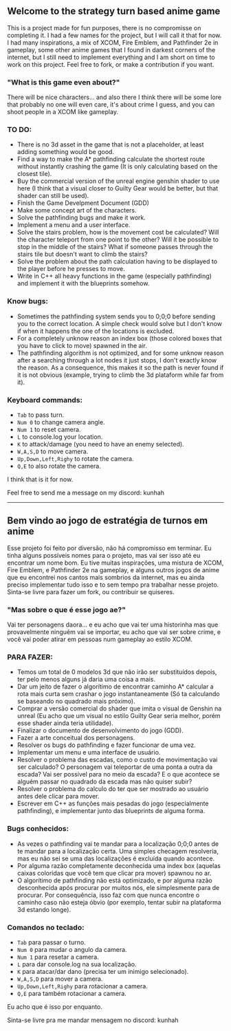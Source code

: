 ## Welcome to the strategy turn based anime game

This is a project made for fun purposes, there is no compromisse on completing it.
I had a few names for the project, but I will call it that for now.
I had many inspirations, a mix of XCOM, Fire Emblem, and Pathfinder 2e in gameplay,
some other anime games that I found in darkest corners of the internet,
but I still need to implement everything and I am short on time to
work on this project.
Feel free to fork, or make a contribution if you want.

### "What is this game even about?"

There will be nice characters... and also there I think there will be some
lore that probably no one will even care, it's about crime I guess,
and you can shoot people in a XCOM like gameplay.

### TO DO:
- There is no 3d asset in the game that is not a placeholder, at least adding something would be good.
- Find a way to make the A* pathfinding calculate the shortest route without instantly crashing the game (It is only calculating based on the closest tile).
- Buy the commercial version of the unreal engine genshin shader to use here (I think that a visual closer to Guilty Gear would be better, but that shader can still be used).
- Finish the Game Develpment Document (GDD)
- Make some concept art of the characters.
- Solve the pathfinding bugs and make it work.
- Implement a menu and a user interface.
- Solve the stairs problem, how is the movement cost be calculated? Will the character teleport from one point to the other? Will it be possible to stop in the middle of the stairs? What if someone passes through the stairs tile but doesn't want to climb the stairs?
- Solve the problem about the path calculation having to be displayed to the player before he presses to move.
- Write in C++ all heavy functions in the game (especially pathfinding) and implement it with the blueprints somehow.

### Know bugs:
- Sometimes the pathfinding system sends you to 0;0;0 before sending you to the correct location. A simple check would solve but I don't know if when it happens the one of the locations is excluded.
- For a completely unknow reason an index box (those colored boxes that you have to click to move) spawned in the air.
- The pathfinding algorithm is not optimized, and for some unknow reason after a searching through a lot nodes it just stops, I don't exactly know the reason. As a consequence, this makes it so the path is never found if it is not obvious (example, trying to climb the 3d plataform while far from it).

### Keyboard commands:

- `Tab` to pass turn.
- `Num 0` to change camera angle.
- `Num 1` to reset camera.
- `L` to console.log your location.
- `K` to attack/damage (you need to have an enemy selected).
- `W,A,S,D` to move camera.
- `Up,Down,Left,Righy` to rotate the camera.
- `Q,E` to also rotate the camera.

I think that is it for now.

Feel free to send me a message on my discord: kunhah

-------------------------------------------------------------

## Bem vindo ao jogo de estratégia de turnos em anime

Esse projeto foi feito por diversão, não há compromisso em terminar.
Eu tinha alguns possíveis nomes para o projeto, mas vai ser isso até eu encontrar um nome bom.
Eu tive muitas inspirações, uma mistura de XCOM, Fire Emblem, e Pathfinder 2e na gameplay,
e alguns outros jogos de anime que eu encontrei nos cantos mais sombrios da internet,
mas eu ainda preciso implementar tudo isso e to sem tempo pra trabalhar nesse projeto.
Sinta-se livre para fazer um fork, ou contribuir se quiseres.

### "Mas sobre o que é esse jogo ae?"

Vai ter personagens daora... e eu acho que vai ter uma historinha
mas que provavelmente ninguém vai se importar, eu acho que vai ser sobre crime,
e você vai poder atirar em pessoas num gameplay ao estilo XCOM.

### PARA FAZER:
- Temos um total de 0 modelos 3d que não irão ser substituídos depois, ter pelo menos alguns já daria uma coisa a mais.
- Dar um jeito de fazer o algorítimo de encontrar caminho A* calcular a rota mais curta sem crashar o jogo instantaneamente (Só ta calculando se baseando no quadrado mais próximo).
- Comprar a versão comercial do shader que imita o visual de Genshin na unreal (Eu acho que um visual no estilo Guilty Gear seria melhor, porém esse shader ainda teria utilidade).
- Finalizar o documento de desenvolvimento do jogo (GDD).
- Fazer a arte conceitual dos personagens.
- Resolver os bugs do pathfinding e fazer funcionar de uma vez.
- Implementar um menu e uma interface de usuário.
- Resolver o problema das escadas, como o custo de movimentação vai ser calculado? O personagem vai teleportar de uma ponta a outra da escada? Vai ser possível para no meio da escada? E o que acontece se alguém passar no quadrado da escada mas não quiser subir?
- Resolver o problema do calculo do ter que ser mostrado ao usuário antes dele clicar para mover.
- Escrever em C++ as funções mais pesadas do jogo (especialmente pathfinding), e implementar junto das blueprints de alguma forma.

### Bugs conhecidos:
- As vezes o pathfinding vai te mandar para a localização 0;0;0 antes de te mandar para a localização certa. Uma simples checagem resolveria, mas eu não sei se uma das localizações é excluída quando acontece.
- Por alguma razão completamente deconhecida uma index box (aquelas caixas coloridas que você tem que clicar pra mover) spawnou no ar.
- O algorítimo de pathfinding não está optimizado, e por alguma razão desconhecida após procurar por muitos nós, ele simplesmente para de procurar. Por consequência, isso faz com que nunca encontre o caminho caso não esteja óbvio (por exemplo, tentar subir na plataforma 3d estando longe).

### Comandos no teclado:

- `Tab` para passar o turno.
- `Num 0` para mudar o angulo da camera.
- `Num 1` para resetar a camera.
- `L` para dar console.log na sua localização.
- `K` para atacar/dar dano (precisa ter um inimigo selecionado).
- `W,A,S,D` para mover a camera.
- `Up,Down,Left,Righy` para rotacionar a camera.
- `Q,E` para também rotacionar a camera.


Eu acho que é isso por enquanto.

Sinta-se livre pra me mandar mensagem no discord: kunhah


